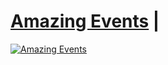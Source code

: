 # [Amazing Events](https://amazingevents-yusti.netlify.app/) | 

[![Amazing Events](https://i.postimg.cc/NG25NhdC/Captura-de-pantalla-450.png)](https://amazingevents-yusti.netlify.app/)

